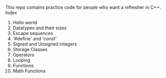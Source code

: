 This repo contains practice code for people who want a refresher in C++.<br />
Index
1. Hello world
2. Datatypes and their sizes
3. Escape sequences 
4. '#define' and 'const'
5. Signed and Unsigned integers
6. Storage Classes
7. Operators 
8. Looping
9. Functions
10. Math Functions

